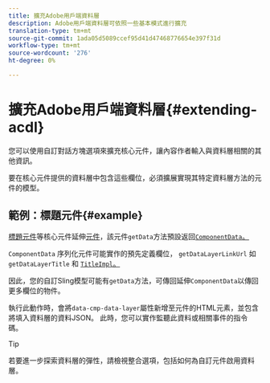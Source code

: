 ```yaml
---
title: 擴充Adobe用戶端資料層
description: Adobe用戶端資料層可依照一些基本模式進行擴充
translation-type: tm+mt
source-git-commit: 1ada05d5089ccef95d41d47468776654e397f31d
workflow-type: tm+mt
source-wordcount: '276'
ht-degree: 0%

---
```



# 擴充Adobe用戶端資料層{#extending-acdl}

您可以使用自訂對話方塊選項來擴充核心元件，讓內容作者輸入與資料層相關的其他資訊。

要在核心元件提供的資料層中包含這些欄位，必須擴展實現其特定資料層方法的元件的模型。

## 範例：標題元件{#example}

[標題元件](https://github.com/adobe/aem-core-wcm-components/blob/master/bundles/core/src/main/java/com/adobe/cq/wcm/core/components/models/Title.java)等核心元件延伸[元件](https://github.com/adobe/aem-core-wcm-components/blob/master/bundles/core/src/main/java/com/adobe/cq/wcm/core/components/models/Title.java)，該元件`getData`方法預設返回[`ComponentData`。](https://github.com/adobe/aem-core-wcm-components/blob/master/bundles/core/src/main/java/com/adobe/cq/wcm/core/components/models/datalayer/ComponentData.java)

`ComponentData` 序列化元件可能實作的預先定義欄位， `getDataLayerLinkUrl` 如 `getDataLayerTitle` 和 [`TitleImpl`。](https://github.com/adobe/aem-core-wcm-components/blob/master/bundles/core/src/main/java/com/adobe/cq/wcm/core/components/internal/models/v1/TitleImpl.java)

因此，您的自訂Sling模型可能有`getData`方法，可傳回延伸`ComponentData`以傳回更多欄位的物件。

執行此動作時，會將`data-cmp-data-layer`屬性新增至元件的HTML元素，並包含將填入資料層的資料JSON。 此時，您可以實作監聽此資料或相關事件的指令碼。

>[!TIP]
>
>若要進一步探索資料層的彈性，請檢視整合選項，包括如何為自訂元件啟用資料層。
